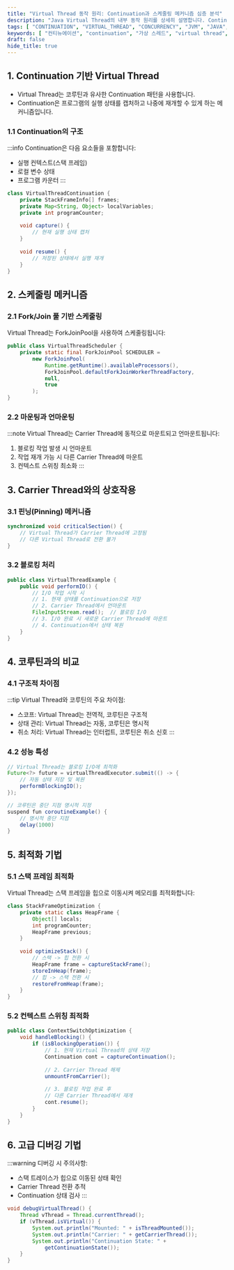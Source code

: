 ```yaml
---
title: "Virtual Thread 동작 원리: Continuation과 스케줄링 메커니즘 심층 분석"
description: "Java Virtual Thread의 내부 동작 원리를 상세히 설명합니다. Continuation 패턴, 스케줄링 메커니즘, 그리고 Carrier Thread와의 상호작용을 코드 예제와 함께 다룹니다."
tags: [ "CONTINUATION", "VIRTUAL_THREAD", "CONCURRENCY", "JVM", "JAVA", "COROUTINE", "BACKEND" ]
keywords: [ "컨티뉴에이션", "continuation", "가상 스레드", "virtual thread", "동시성", "concurrency", "코루틴", "coroutine", "캐리어 스레드", "carrier thread" ]
draft: false
hide_title: true
---
```


## 1. Continuation 기반 Virtual Thread

- Virtual Thread는 코루틴과 유사한 Continuation 패턴을 사용합니다.
- Continuation은 프로그램의 실행 상태를 캡처하고 나중에 재개할 수 있게 하는 메커니즘입니다.

### 1.1 Continuation의 구조

:::info
Continuation은 다음 요소들을 포함합니다:

- 실행 컨텍스트(스택 프레임)
- 로컬 변수 상태
- 프로그램 카운터
  :::

```java
class VirtualThreadContinuation {
    private StackFrameInfo[] frames;
    private Map<String, Object> localVariables;
    private int programCounter;
    
    void capture() {
        // 현재 실행 상태 캡처
    }
    
    void resume() {
        // 저장된 상태에서 실행 재개
    }
}
```

## 2. 스케줄링 메커니즘

### 2.1 Fork/Join 풀 기반 스케줄링

Virtual Thread는 ForkJoinPool을 사용하여 스케줄링됩니다:

```java
public class VirtualThreadScheduler {
    private static final ForkJoinPool SCHEDULER = 
        new ForkJoinPool(
            Runtime.getRuntime().availableProcessors(),
            ForkJoinPool.defaultForkJoinWorkerThreadFactory,
            null,
            true
        );
}
```

### 2.2 마운팅과 언마운팅

:::note
Virtual Thread는 Carrier Thread에 동적으로 마운트되고 언마운트됩니다:

1. 블로킹 작업 발생 시 언마운트
2. 작업 재개 가능 시 다른 Carrier Thread에 마운트
3. 컨텍스트 스위칭 최소화
   :::

## 3. Carrier Thread와의 상호작용

### 3.1 핀닝(Pinning) 메커니즘

```java
synchronized void criticalSection() {
    // Virtual Thread가 Carrier Thread에 고정됨
    // 다른 Virtual Thread로 전환 불가
}
```

### 3.2 블로킹 처리

```java
public class VirtualThreadExample {
    public void performIO() {
        // I/O 작업 시작 시
        // 1. 현재 상태를 Continuation으로 저장
        // 2. Carrier Thread에서 언마운트
        FileInputStream.read();  // 블로킹 I/O
        // 3. I/O 완료 시 새로운 Carrier Thread에 마운트
        // 4. Continuation에서 상태 복원
    }
}
```

## 4. 코루틴과의 비교

### 4.1 구조적 차이점

:::tip
Virtual Thread와 코루틴의 주요 차이점:

- 스코프: Virtual Thread는 전역적, 코루틴은 구조적
- 상태 관리: Virtual Thread는 자동, 코루틴은 명시적
- 취소 처리: Virtual Thread는 인터럽트, 코루틴은 취소 신호
  :::

### 4.2 성능 특성

```java
// Virtual Thread는 블로킹 I/O에 최적화
Future<?> future = virtualThreadExecutor.submit(() -> {
    // 자동 상태 저장 및 복원
    performBlockingIO();
});

// 코루틴은 중단 지점 명시적 지정
suspend fun coroutineExample() {
    // 명시적 중단 지점
    delay(1000)
}
```

## 5. 최적화 기법

### 5.1 스택 프레임 최적화

Virtual Thread는 스택 프레임을 힙으로 이동시켜 메모리를 최적화합니다:

```java
class StackFrameOptimization {
    private static class HeapFrame {
        Object[] locals;
        int programCounter;
        HeapFrame previous;
    }
    
    void optimizeStack() {
        // 스택 -> 힙 전환 시
        HeapFrame frame = captureStackFrame();
        storeInHeap(frame);
        // 힙 -> 스택 전환 시
        restoreFromHeap(frame);
    }
}
```

### 5.2 컨텍스트 스위칭 최적화

```java
public class ContextSwitchOptimization {
    void handleBlocking() {
        if (isBlockingOperation()) {
            // 1. 현재 Virtual Thread의 상태 저장
            Continuation cont = captureContinuation();
            
            // 2. Carrier Thread 해제
            unmountFromCarrier();
            
            // 3. 블로킹 작업 완료 후
            // 다른 Carrier Thread에서 재개
            cont.resume();
        }
    }
}
```

## 6. 고급 디버깅 기법

:::warning
디버깅 시 주의사항:

- 스택 트레이스가 힙으로 이동된 상태 확인
- Carrier Thread 전환 추적
- Continuation 상태 검사
  :::

```java
void debugVirtualThread() {
    Thread vThread = Thread.currentThread();
    if (vThread.isVirtual()) {
        System.out.println("Mounted: " + isThreadMounted());
        System.out.println("Carrier: " + getCarrierThread());
        System.out.println("Continuation State: " + 
            getContinuationState());
    }
}
```